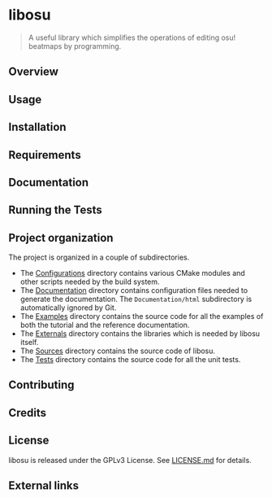 # libosu

> A useful library which simplifies the operations of editing osu! beatmaps by programming.

## Overview

## Usage

## Installation

## Requirements

## Documentation

## Running the Tests

## Project organization

The project is organized in a couple of subdirectories.
- The [Configurations](Configurations) directory contains various CMake modules
  and other scripts needed by the build system.
- The [Documentation](Documentation) directory contains configuration files
  needed to generate the documentation. The `Documentation/html` subdirectory
  is automatically ignored by Git.
- The [Examples](Examples) directory contains the source code for all the
  examples of both the tutorial and the reference documentation.
- The [Externals](Externals) directory contains the libraries which is needed
  by libosu itself.
- The [Sources](Sources) directory contains the source code of libosu.
- The [Tests](Tests) directory contains the source code for all the unit tests.

## Contributing

## Credits

## License
libosu is released under the GPLv3 License. See [LICENSE.md](LICENSE.md) for details.

## External links
